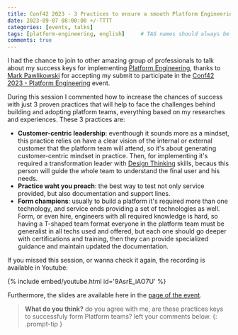 ```yaml
---
title: Conf42 2023 - 3 Practices to ensure a smooth Platform Engineering adoption
date: 2023-09-07 08:00:00 +/-TTTT
categories: [events, talks]
tags: [platform-engineering, english]     # TAG names should always be lowercase
comments: true
---
```


I had the chance to join to other amazing group of professionals to talk about my success keys for implementing [Platform Engineering](https://platformengineering.org/blog/what-is-platform-engineering), thanks to [Mark Pawlikowski](https://www.linkedin.com/in/marek-pawlikowski/) for accepting my submit to participate in the [Conf42 2023 - Platform Engineering](https://www.conf42.com/platform2023) event.

During this session I commented how to increase the chances of success with just 3 proven practices that will help to face the challenges behind building and adopting platform teams, everything based on my researches and experiences. These 3 practices are:

* **Customer-centric leadership**: eventhough it sounds more as a mindset, this practice relies on have a clear vision of the internal or external customer that the platform team will attend, so it's about generating customer-centric mindset in practice. Then, for implementing it's required a transformation leader with [Design Thinking](https://www.amazon.com/-/es/Emrah-Yayici/dp/6058603757/ref=sr_1_18?keywords=design+thinking&qid=1704562310&s=books&sr=1-18) skills, becaus this person will guide the whole team to understand the final user and his needs.
* **Practice waht you preach**: the best way to test not only service provided, but also documentation and support lines.
* **Form champions**: usually to build a platform it's required more than one technology, and service ends providing a set of technologies as well. Form, or even hire, engineers with all required knowledge is hard, so having a T-shaped team format everyone in the platform team must be generalist in all techs used and offered, but each one should go deeper with certifications and training, then they can provide specialized guidance and maintain updated the documentation.

If you missed this session, or wanna check it again, the recording is available in Youtube:

{% include embed/youtube.html id='9AsrE_iAO7U' %}

Furthermore, the slides are available here in the [page of the event](https://www.conf42.com/Platform_Engineering_2023_Caio_Medeiros_Pinto_3_practices_to_ensure_a_smooth_platform_engineering_ad).

> **What do you think?** do you agree with me, are these practices keys to successfuly form Platform teams? left your comments below.
{: .prompt-tip }

